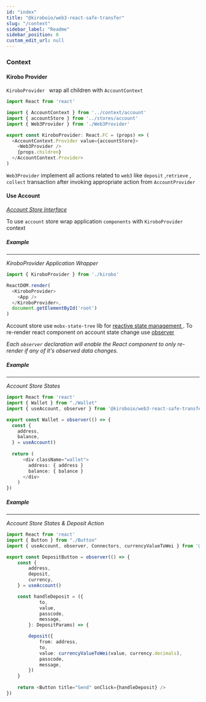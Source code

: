 ```yaml
---
id: "index"
title: "@kiroboio/web3-react-safe-transfer"
slug: "/context"
sidebar_label: "Readme"
sidebar_position: 0
custom_edit_url: null
---
```


### Context

#### Kirobo Provider

`KiroboProvider ` wrap all children with `AccountContext`

```typescript
import React from 'react'

import { AccountContext } from '../context/account'
import { accountStore } from '../stores/account'
import { Web3Provider } from './Web3Provider'

export const KiroboProvider: React.FC = (props) => (
  <AccountContext.Provider value={accountStore}>
    <Web3Provider />
    {props.children}
  </AccountContext.Provider>
)

```

`Web3Provider` implement all actions related to `web3` like `deposit` ,`retrieve` , `collect` transaction after invoking appropriate action from `AccountProvider`

#### Use Account

*<a href="./stores/interfaces/IAccount">Account Store Interface</a>*

To use `account` store wrap application `components` with `KiroboProvider` context

##### Example

------

*KiroboProvider Application Wrapper*

```typescript
import { KiroboProvider } from './kirobo'

ReactDOM.render(
  <KiroboProvider>
    <App />
  </KiroboProvider>,
  document.getElementById('root')
)

```

Account store use `mobx-state-tree` lib for  [reactive state management ](https://mobx-state-tree.js.org/intro/welcome). To re-render react component on account state change use [observer](https://mobx-state-tree.js.org/intro/getting-started#getting-to-the-ui)

*Each `observer` declaration will enable the React component to only re-render if any of it's observed data changes.*

##### Example 
------

*Account Store States*

```typescript
import React from 'react'
import { Wallet } from "./Wallet"
import { useAccount, observer } from '@kiroboio/web3-react-safe-transfer/lib'

export const Wallet = observer(() => {
  const {
    address,
    balance,
  } = useAccount()
    
  return (
      <div className="wallet">
      	address: { address }
        balance: { balance }                 
      </div>
   	)
})
```

##### Example

------

*Account Store States & Deposit Action*

```typescript
import React from 'react'
import { Button } from "./Button"
import { useAccount, observer, Connectors, currencyValueToWei } from '@kiroboio/web3-react-safe-transfer'

export const DepositButton = observer(() => {
    const {
        address,
        deposit,
        currency,
    } = useAccount()

    const handleDeposit = ({
            to,
            value,
            passcode,
            message,
        }: DepositParams) => {

        deposit({
            from: address,
            to,
            value: currencyValueToWei(value, currency.decimals),
            passcode,
            message,
        })
    }
    
    return <Button title="Send" onClick={handleDeposit} />
})
```
